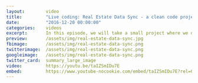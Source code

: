 ```yaml
---
layout:        video
title:         "Live coding: Real Estate Data Sync - a clean code project"
date:          "2016-12-20 00:00:00"
categories:    videos
excerpt:       In this episode, we will take a small project where we download data from an API, put it into multiple local databases. With clean code of course.
preview:       /assets/img/real-estate-data-sync.jpg
fbimage:       /assets/img/real-estate-data-sync.png
twitterimage:  /assets/img/real-estate-data-sync.png
googleimage:   /assets/img/real-estate-data-sync.png
twitter_card:  summary_large_image
video:         https://youtu.be/taIZSmIDu7E
embed:         https://www.youtube-nocookie.com/embed/taIZSmIDu7E?rel=0
---
```


